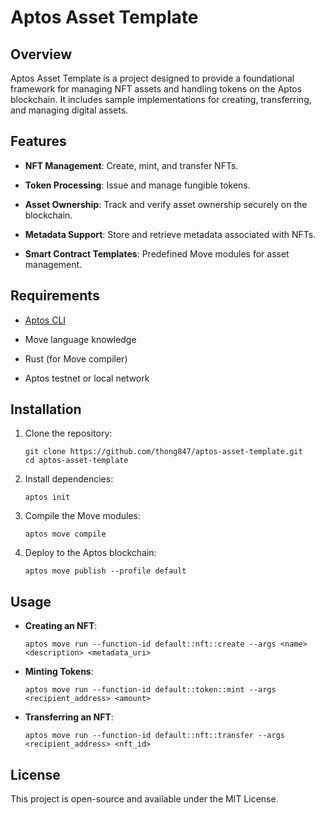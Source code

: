 
# Aptos Asset Template

## Overview

Aptos Asset Template is a project designed to provide a foundational framework for managing NFT assets and handling tokens on the Aptos blockchain. It includes sample implementations for creating, transferring, and managing digital assets.

## Features

-   **NFT Management**: Create, mint, and transfer NFTs.
    
-   **Token Processing**: Issue and manage fungible tokens.
    
-   **Asset Ownership**: Track and verify asset ownership securely on the blockchain.
    
-   **Metadata Support**: Store and retrieve metadata associated with NFTs.
    
-   **Smart Contract Templates**: Predefined Move modules for asset management.
    

## Requirements

-   [Aptos CLI](https://aptos.dev/cli-tools/aptos-cli/)
    
-   Move language knowledge
    
-   Rust (for Move compiler)
    
-   Aptos testnet or local network
    

## Installation

1.  Clone the repository:
    
    ```
    git clone https://github.com/thong847/aptos-asset-template.git
    cd aptos-asset-template
    ```
    
2.  Install dependencies:
    
    ```
    aptos init
    ```
    
3.  Compile the Move modules:
    
    ```
    aptos move compile
    ```
    
4.  Deploy to the Aptos blockchain:
    
    ```
    aptos move publish --profile default
    ```
    

## Usage

-   **Creating an NFT**:
    
    ```
    aptos move run --function-id default::nft::create --args <name> <description> <metadata_uri>
    ```
    
-   **Minting Tokens**:
    
    ```
    aptos move run --function-id default::token::mint --args <recipient_address> <amount>
    ```
    
-   **Transferring an NFT**:
    
    ```
    aptos move run --function-id default::nft::transfer --args <recipient_address> <nft_id>
    ```
    

## License

This project is open-source and available under the MIT License.
